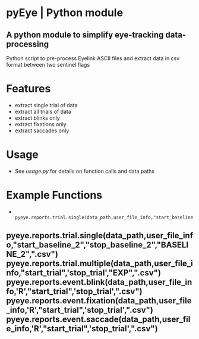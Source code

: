 # pyEye | Python module
## A python module to simplify eye-tracking data-processing

Python script to pre-process Eyelink ASCII files and extract data in csv format between two sentinel flags

# Features
- extract single trial of data<br>
- extract all trials of data<br>
- extract blinks only<br>
- extract fixations only<br>
- extract saccades only<br>

# Usage
- See <i>usage.py</i> for details on function calls and data paths

# Example Functions
-         pyeye.reports.trial.single(data_path,user_file_info,"start_baseline_1","stop_baseline_1","BASELINE_1",".csv")
pyeye.reports.trial.single(data_path,user_file_info,"start_baseline_2","stop_baseline_2","BASELINE_2",".csv")
pyeye.reports.trial.multiple(data_path,user_file_info,"start_trial",'stop_trial',"EXP",".csv")
pyeye.reports.event.blink(data_path,user_file_info,'R',"start_trial",'stop_trial',".csv")
pyeye.reports.event.fixation(data_path,user_file_info,'R',"start_trial",'stop_trial',".csv")
pyeye.reports.event.saccade(data_path,user_file_info,'R',"start_trial",'stop_trial',".csv")
-
